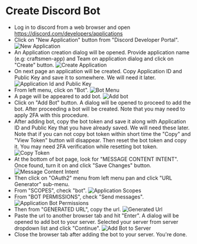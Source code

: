 # Create Discord Bot

- Log in to discord from a web browser and open https://discord.com/developers/applications
- Click on "New Application" button from "Discord Developer Portal". ![New Application](resources/CreateBot/New%20Application.png)
- An Application creation dialog will be opened. Provide application name (e.g: craftsmen-app) and Team on application dialog and click on "Create" button. ![Create Application](resources/CreateBot/Create%20Application.png)
- On next page an application will be created. Copy Application ID and Public Key and save it to somewhere. We will need it later. ![Application Id and Public Key](resources/CreateBot/App%20Id%20and%20Public%20Key.png)
- From left menu, click on "Bot". ![Bot Menu](resources/CreateBot/Bot%20Menu.png)
- A page will be appeared to add bot. ![Add bot](resources/CreateBot/Add%20Bot.png)
- Click on "Add Bot" button. A dialog will be opened to proceed to add the bot. After proceeding a bot will be created. Note that you may need to apply 2FA with this procedure.
- After adding bot, copy the bot token and save it along with Application ID and Public Key that you have already saved. We will need these later.
  Note that if you can not copy bot token within short time the "Copy" and "View Token" button will disappear. Then reset the bot token and copy it. You may need 2FA verification while resetting bot token. ![Copy Token](resources/CreateBot/Copy%20Token.png)
- At the bottom of bot page, look for "MESSAGE CONTENT INTENT". Once found, turn it on and click "Save Changes" button. ![Message Content Intent](resources/CreateBot/Message%20Content%20Intent.png)
- Then click on "OAuth2" menu from left menu pan and click "URL Generator" sub-menu.
- From "SCOPES", check "bot". ![Application Scopes](resources/CreateBot/Scopes.png)
- From "BOT PERMISSIONS", check "Send messages". ![Application Bot Permissions](resources/CreateBot/Bot%20Permissions.png)
- Then from "GENERATED URL", copy the url. ![Generated Url](resources/CreateBot/Generated%20URL.png)
- Paste the url to another browser tab and hit "Enter". A dialog will be opened to add bot to your server. Selected your server from server dropdown list and click "Continue". ![Add Bot to Server](resources/CreateBot/Add%20Bot%20to%20Server.png)
- Close the browser tab after adding the bot to your server. You're done.
